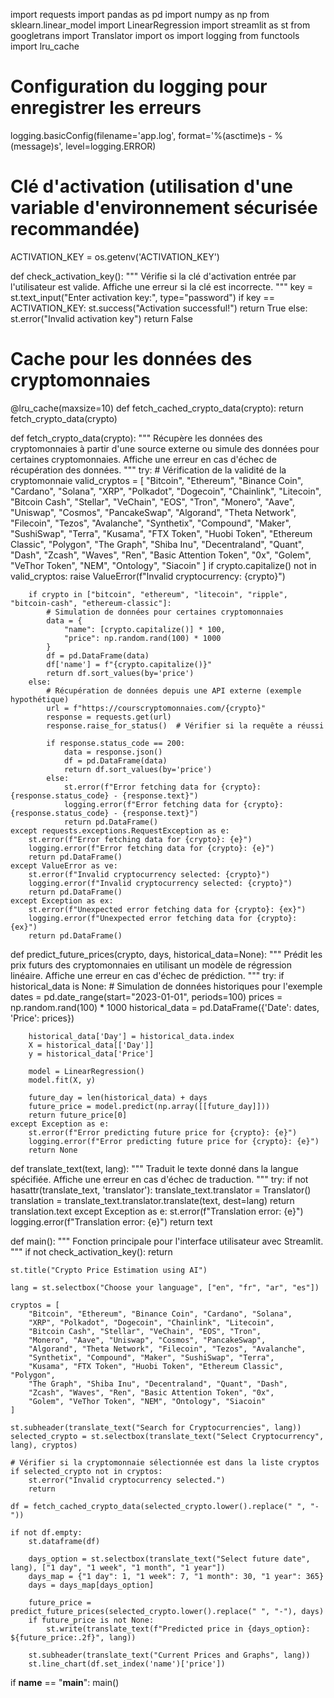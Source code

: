 import requests
import pandas as pd
import numpy as np
from sklearn.linear_model import LinearRegression
import streamlit as st
from googletrans import Translator
import os
import logging
from functools import lru_cache

# Configuration du logging pour enregistrer les erreurs
logging.basicConfig(filename='app.log', format='%(asctime)s - %(message)s', level=logging.ERROR)

# Clé d'activation (utilisation d'une variable d'environnement sécurisée recommandée)
ACTIVATION_KEY = os.getenv('ACTIVATION_KEY')

def check_activation_key():
    """
    Vérifie si la clé d'activation entrée par l'utilisateur est valide.
    Affiche une erreur si la clé est incorrecte.
    """
    key = st.text_input("Enter activation key:", type="password")
    if key == ACTIVATION_KEY:
        st.success("Activation successful!")
        return True
    else:
        st.error("Invalid activation key")
        return False

# Cache pour les données des cryptomonnaies
@lru_cache(maxsize=10)
def fetch_cached_crypto_data(crypto):
    return fetch_crypto_data(crypto)

def fetch_crypto_data(crypto):
    """
    Récupère les données des cryptomonnaies à partir d'une source externe ou simule des données pour certaines cryptomonnaies.
    Affiche une erreur en cas d'échec de récupération des données.
    """
    try:
        # Vérification de la validité de la cryptomonnaie
        valid_cryptos = [
            "Bitcoin", "Ethereum", "Binance Coin", "Cardano", "Solana", 
            "XRP", "Polkadot", "Dogecoin", "Chainlink", "Litecoin",
            "Bitcoin Cash", "Stellar", "VeChain", "EOS", "Tron",
            "Monero", "Aave", "Uniswap", "Cosmos", "PancakeSwap",
            "Algorand", "Theta Network", "Filecoin", "Tezos", "Avalanche",
            "Synthetix", "Compound", "Maker", "SushiSwap", "Terra",
            "Kusama", "FTX Token", "Huobi Token", "Ethereum Classic", "Polygon",
            "The Graph", "Shiba Inu", "Decentraland", "Quant", "Dash",
            "Zcash", "Waves", "Ren", "Basic Attention Token", "0x",
            "Golem", "VeThor Token", "NEM", "Ontology", "Siacoin"
        ]
        if crypto.capitalize() not in valid_cryptos:
            raise ValueError(f"Invalid cryptocurrency: {crypto}")
        
        if crypto in ["bitcoin", "ethereum", "litecoin", "ripple", "bitcoin-cash", "ethereum-classic"]:
            # Simulation de données pour certaines cryptomonnaies
            data = {
                "name": [crypto.capitalize()] * 100,
                "price": np.random.rand(100) * 1000
            }
            df = pd.DataFrame(data)
            df['name'] = f"{crypto.capitalize()}"
            return df.sort_values(by='price')
        else:
            # Récupération de données depuis une API externe (exemple hypothétique)
            url = f"https://courscryptomonnaies.com/{crypto}"
            response = requests.get(url)
            response.raise_for_status()  # Vérifier si la requête a réussi
            
            if response.status_code == 200:
                data = response.json()
                df = pd.DataFrame(data)
                return df.sort_values(by='price')
            else:
                st.error(f"Error fetching data for {crypto}: {response.status_code} - {response.text}")
                logging.error(f"Error fetching data for {crypto}: {response.status_code} - {response.text}")
                return pd.DataFrame()
    except requests.exceptions.RequestException as e:
        st.error(f"Error fetching data for {crypto}: {e}")
        logging.error(f"Error fetching data for {crypto}: {e}")
        return pd.DataFrame()
    except ValueError as ve:
        st.error(f"Invalid cryptocurrency selected: {crypto}")
        logging.error(f"Invalid cryptocurrency selected: {crypto}")
        return pd.DataFrame()
    except Exception as ex:
        st.error(f"Unexpected error fetching data for {crypto}: {ex}")
        logging.error(f"Unexpected error fetching data for {crypto}: {ex}")
        return pd.DataFrame()

def predict_future_prices(crypto, days, historical_data=None):
    """
    Prédit les prix futurs des cryptomonnaies en utilisant un modèle de régression linéaire.
    Affiche une erreur en cas d'échec de prédiction.
    """
    try:
        if historical_data is None:
            # Simulation de données historiques pour l'exemple
            dates = pd.date_range(start="2023-01-01", periods=100)
            prices = np.random.rand(100) * 1000
            historical_data = pd.DataFrame({'Date': dates, 'Price': prices})
        
        historical_data['Day'] = historical_data.index
        X = historical_data[['Day']]
        y = historical_data['Price']
        
        model = LinearRegression()
        model.fit(X, y)
        
        future_day = len(historical_data) + days
        future_price = model.predict(np.array([[future_day]]))
        return future_price[0]
    except Exception as e:
        st.error(f"Error predicting future price for {crypto}: {e}")
        logging.error(f"Error predicting future price for {crypto}: {e}")
        return None

def translate_text(text, lang):
    """
    Traduit le texte donné dans la langue spécifiée.
    Affiche une erreur en cas d'échec de traduction.
    """
    try:
        if not hasattr(translate_text, 'translator'):
            translate_text.translator = Translator()
        translation = translate_text.translator.translate(text, dest=lang)
        return translation.text
    except Exception as e:
        st.error(f"Translation error: {e}")
        logging.error(f"Translation error: {e}")
        return text

def main():
    """
    Fonction principale pour l'interface utilisateur avec Streamlit.
    """
    if not check_activation_key():
        return
    
    st.title("Crypto Price Estimation using AI")
    
    lang = st.selectbox("Choose your language", ["en", "fr", "ar", "es"])
    
    cryptos = [
        "Bitcoin", "Ethereum", "Binance Coin", "Cardano", "Solana", 
        "XRP", "Polkadot", "Dogecoin", "Chainlink", "Litecoin",
        "Bitcoin Cash", "Stellar", "VeChain", "EOS", "Tron",
        "Monero", "Aave", "Uniswap", "Cosmos", "PancakeSwap",
        "Algorand", "Theta Network", "Filecoin", "Tezos", "Avalanche",
        "Synthetix", "Compound", "Maker", "SushiSwap", "Terra",
        "Kusama", "FTX Token", "Huobi Token", "Ethereum Classic", "Polygon",
        "The Graph", "Shiba Inu", "Decentraland", "Quant", "Dash",
        "Zcash", "Waves", "Ren", "Basic Attention Token", "0x",
        "Golem", "VeThor Token", "NEM", "Ontology", "Siacoin"
    ]
    
    st.subheader(translate_text("Search for Cryptocurrencies", lang))
    selected_crypto = st.selectbox(translate_text("Select Cryptocurrency", lang), cryptos)
    
    # Vérifier si la cryptomonnaie sélectionnée est dans la liste cryptos
    if selected_crypto not in cryptos:
        st.error("Invalid cryptocurrency selected.")
        return
    
    df = fetch_cached_crypto_data(selected_crypto.lower().replace(" ", "-"))
    
    if not df.empty:
        st.dataframe(df)
    
        days_option = st.selectbox(translate_text("Select future date", lang), ["1 day", "1 week", "1 month", "1 year"])
        days_map = {"1 day": 1, "1 week": 7, "1 month": 30, "1 year": 365}
        days = days_map[days_option]
        
        future_price = predict_future_prices(selected_crypto.lower().replace(" ", "-"), days)
        if future_price is not None:
            st.write(translate_text(f"Predicted price in {days_option}: ${future_price:.2f}", lang))
        
        st.subheader(translate_text("Current Prices and Graphs", lang))
        st.line_chart(df.set_index('name')['price'])

if __name__ == "__main__":
    main()
